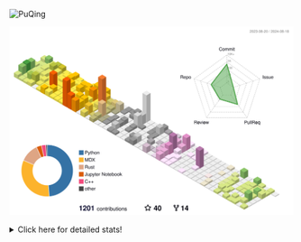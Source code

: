 ![PuQing](https://user-images.githubusercontent.com/27223114/171565019-9a56fae6-b08b-421f-99db-7e830da42371.png)

![](./profile-3d-contrib/profile-season-animate.svg)

<details>
<summary>Click here for detailed stats!</summary>

<!--START_SECTION:waka-->
![Lines of code](https://img.shields.io/badge/From%20Hello%20World%20I%27ve%20Written-1.4%20million%20lines%20of%20code-blue)

**🐱 My GitHub Data** 

> 📦 401.1 kB Used in GitHub's Storage 
 > 
> 🏆 472 Contributions in the Year 2024
 > 
> 🚫 Not Opted to Hire
 > 
> 📜 53 Public Repositories 
 > 
> 🔑 29 Private Repositories 
 > 
**I'm an Early 🐤** 

```text
🌞 Morning                442 commits         █░░░░░░░░░░░░░░░░░░░░░░░░   05.67 % 
🌆 Daytime                3485 commits        ███████████░░░░░░░░░░░░░░   44.73 % 
🌃 Evening                1814 commits        ██████░░░░░░░░░░░░░░░░░░░   23.28 % 
🌙 Night                  2051 commits        ███████░░░░░░░░░░░░░░░░░░   26.32 % 
```


📊 **This Week I Spent My Time On** 

```text
💬 Programming Languages: 
Browsing                 17 hrs 6 mins       ██████████░░░░░░░░░░░░░░░   38.49 % 
Python                   6 hrs 20 mins       ████░░░░░░░░░░░░░░░░░░░░░   14.28 % 
Searching                4 hrs 20 mins       ██░░░░░░░░░░░░░░░░░░░░░░░   09.77 % 
Other                    3 hrs 28 mins       ██░░░░░░░░░░░░░░░░░░░░░░░   07.83 % 
GitHubing                3 hrs 18 mins       ██░░░░░░░░░░░░░░░░░░░░░░░   07.46 % 

🔥 Editors: 
Chrome                   26 hrs 7 mins       ███████████████░░░░░░░░░░   58.82 % 
VS Code                  14 hrs 49 mins      ████████░░░░░░░░░░░░░░░░░   33.36 % 
fish                     2 hrs 43 mins       ██░░░░░░░░░░░░░░░░░░░░░░░   06.15 % 
Obsidian                 44 mins             ░░░░░░░░░░░░░░░░░░░░░░░░░   01.67 % 

💻 Operating System: 
Mac                      29 hrs 47 mins      █████████████████░░░░░░░░   67.07 % 
Linux                    7 hrs 47 mins       ████░░░░░░░░░░░░░░░░░░░░░   17.55 % 
WSL                      5 hrs 19 mins       ███░░░░░░░░░░░░░░░░░░░░░░   11.99 % 
Windows                  1 hr 30 mins        █░░░░░░░░░░░░░░░░░░░░░░░░   03.39 % 
```


<!--END_SECTION:waka-->
</details>
